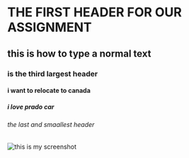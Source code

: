 # THE FIRST HEADER FOR OUR ASSIGNMENT

## this is how to type a normal text

### is the third largest  header

#### i want to relocate to canada

##### i love prado car

###### the last and smaallest header

![this is my screenshot]()